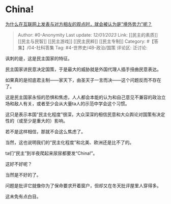 # China!
[为什么在互联网上发表与对方相左的观点时，就会被认为是"境外势力"呢？](https://afdian.net/p/e96f989691e211edb01352540025c377)

> Author: #0-Anonymity
> Last update: *12/01/2023*
> Link: [[民主的素质]] [[民主与民智]] [[民主游戏]] [[民主民粹]] [[民主专制]]
> Category: #【答集】/04-社科答集
> Tag: #4-世界史/4B-政治/国策
> 评论区:
> 泛讨论:

讽刺的是，这是民主国家的特征。

民主国家讲民意决定国策，于是最大的威胁就是外国代理人插手扭曲民意表达。

如果真的是彻底君主制——家天下，由圣天子一言而决——这个问题反而不存在了。

这是民主国家永恒的恐惧和焦虑，人人都会本能的认为和自己意见不兼容的政治立场和敌人有关，或者至少会从大量ta人的示范中学会这个习惯。

这只是表示本国“民主化程度”很深，大众深深的相信民意和大众舆论对国策有决定性的（或至少是重大的）影响。

若不是这样相信，那就不会这么焦虑了。

当然，这也说明我们的“民主化程度”和北美、欧洲还是比不了的。

ta们“民主”到半夜爬起来尿尿都要发“China!”。

这好不好呢？

当然是不好的了。

问题是批评它就像你为了保命要求开着窗户，但却又在冬天批评屋里人穿得多。

这未免有点白目。
